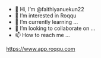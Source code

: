 - 👋 Hi, I’m @faithiyanuekun22
- 👀 I’m interested in Roqqu 
- 🌱 I’m currently learning ...
- 💞️ I’m looking to collaborate on ...
- 📫 How to reach me ...

<!---
faithiyanuekun22 is a ✨ special ✨ repository because its `README.md` (this file) appears on your GitHub profile.
You can click the Preview link to take a look at your changes.
--->
https://www.app.roqqu.com

